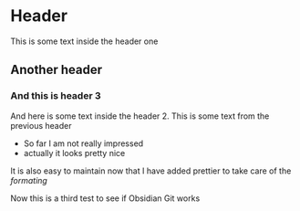 # Header

This is some text inside the header one

## Another header

### And this is header 3

And here is some text inside the header 2.
This is some text from the previous header

- So far I am not really impressed
- actually it looks pretty nice

It is also easy to maintain now that I have added prettier to take care of the _formating_

Now this is a third test to see if Obsidian Git works
